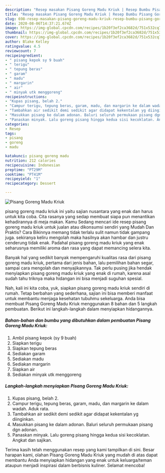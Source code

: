 ```yaml
---
description: "Resep masakan Pisang Goreng Madu Kriuk | Resep Bumbu Pisang Goreng Madu Kriuk Yang Bisa Manjain Lidah"
title: "Resep masakan Pisang Goreng Madu Kriuk | Resep Bumbu Pisang Goreng Madu Kriuk Yang Bisa Manjain Lidah"
slug: 698-resep-masakan-pisang-goreng-madu-kriuk-resep-bumbu-pisang-goreng-madu-kriuk-yang-bisa-manjain-lidah
date: 2020-08-06T14:37:21.674Z
image: https://img-global.cpcdn.com/recipes/1b20f3ef2ca3682d/751x532cq70/pisang-goreng-madu-kriuk-foto-resep-utama.jpg
thumbnail: https://img-global.cpcdn.com/recipes/1b20f3ef2ca3682d/751x532cq70/pisang-goreng-madu-kriuk-foto-resep-utama.jpg
cover: https://img-global.cpcdn.com/recipes/1b20f3ef2ca3682d/751x532cq70/pisang-goreng-madu-kriuk-foto-resep-utama.jpg
author: Blake Kelley
ratingvalue: 4.5
reviewcount: 7
recipeingredient:
- " pisang kepok sy 9 buah"
- " terigu"
- " tepung beras"
- " garam"
- " madu"
- " margarin"
- " air"
- " minyak utk menggoreng"
recipeinstructions:
- "Kupas pisang, belah 2."
- "Campur terigu, tepung beras, garam, madu, dan margarin ke dalam wadah. Aduk rata."
- "Tambahkan air sedikit demi sedikit agar didapat kekentalan yg diinginkan."
- "Masukkan pisang ke dalam adonan. Baluri seluruh permukaan pisang dgn adonan."
- "Panaskan minyak. Lalu goreng pisang hingga kedua sisi kecoklatan. Angkat dan sajikan."
categories:
- Resep
tags:
- pisang
- goreng
- madu

katakunci: pisang goreng madu 
nutrition: 212 calories
recipecuisine: Indonesian
preptime: "PT29M"
cooktime: "PT41M"
recipeyield: "1"
recipecategory: Dessert

---
```



![Pisang Goreng Madu Kriuk](https://img-global.cpcdn.com/recipes/1b20f3ef2ca3682d/751x532cq70/pisang-goreng-madu-kriuk-foto-resep-utama.jpg)


pisang goreng madu kriuk ini yaitu sajian nusantara yang enak dan harus untuk kita coba. Cita rasanya yang sedap membuat siapa pun menantikan kehadirannya di meja makan.
Kamu Sedang mencari ide resep pisang goreng madu kriuk untuk jualan atau dikonsumsi sendiri yang Mudah Dan Praktis? Cara Bikinnya memang tidak terlalu sulit namun tidak gampang juga. sekiranya keliru mengolah maka hasilnya akan hambar dan justru cenderung tidak enak. Padahal pisang goreng madu kriuk yang enak seharusnya memiliki aroma dan rasa yang dapat memancing selera kita.

Banyak hal yang sedikit banyak mempengaruhi kualitas rasa dari pisang goreng madu kriuk, pertama dari jenis bahan, lalu pemilihan bahan segar, sampai cara mengolah dan menyajikannya. Tak perlu pusing jika hendak menyiapkan pisang goreng madu kriuk yang enak di rumah, karena asal sudah tahu triknya maka hidangan ini bisa menjadi suguhan spesial.




Nah, kali ini kita coba, yuk, siapkan pisang goreng madu kriuk sendiri di rumah. Tetap berbahan yang sederhana, sajian ini bisa memberi manfaat untuk membantu menjaga kesehatan tubuhmu sekeluarga. Anda bisa membuat Pisang Goreng Madu Kriuk menggunakan 8 bahan dan 5 langkah pembuatan. Berikut ini langkah-langkah dalam menyiapkan hidangannya.

<!--inarticleads1-->

##### Bahan-bahan dan bumbu yang dibutuhkan dalam pembuatan Pisang Goreng Madu Kriuk:

1. Ambil  pisang kepok (sy 9 buah)
1. Siapkan  terigu
1. Siapkan  tepung beras
1. Sediakan  garam
1. Sediakan  madu
1. Sediakan  margarin
1. Siapkan  air
1. Sediakan  minyak utk menggoreng




<!--inarticleads2-->

##### Langkah-langkah menyiapkan Pisang Goreng Madu Kriuk:

1. Kupas pisang, belah 2.
1. Campur terigu, tepung beras, garam, madu, dan margarin ke dalam wadah. Aduk rata.
1. Tambahkan air sedikit demi sedikit agar didapat kekentalan yg diinginkan.
1. Masukkan pisang ke dalam adonan. Baluri seluruh permukaan pisang dgn adonan.
1. Panaskan minyak. Lalu goreng pisang hingga kedua sisi kecoklatan. Angkat dan sajikan.




Terima kasih telah menggunakan resep yang kami tampilkan di sini. Besar harapan kami, olahan Pisang Goreng Madu Kriuk yang mudah di atas dapat membantu Anda menyiapkan hidangan yang enak untuk keluarga/teman ataupun menjadi inspirasi dalam berbisnis kuliner. Selamat mencoba!
